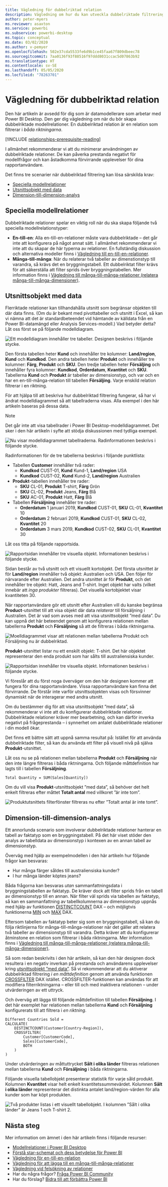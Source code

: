 ```yaml
---
title: Vägledning för dubbelriktad relation
description: Vägledning om hur du kan utveckla dubbelriktade filtreringsmodellsrelationer.
author: peter-myers
ms.reviewer: asaxton
ms.service: powerbi
ms.subservice: powerbi-desktop
ms.topic: conceptual
ms.date: 03/02/2020
ms.author: v-pemyer
ms.openlocfilehash: 502e37cda5533fe6d9b1ce45faa67f809dbeec78
ms.sourcegitcommit: 7aa0136f93f88516f97ddd8031ccac5d07863b92
ms.translationtype: HT
ms.contentlocale: sv-SE
ms.lasthandoff: 05/05/2020
ms.locfileid: "78263701"
---
```

# <a name="bi-directional-relationship-guidance"></a>Vägledning för dubbelriktad relation

Den här artikeln är avsedd för dig som är datamodellerare som arbetar med Power BI Desktop. Den ger dig vägledning om när du bör skapa dubbelriktade modellrelationer. En dubbelriktad relation är en relation som filtrerar i _båda riktningarna_.

[!INCLUDE [relationships-prerequisite-reading](includes/relationships-prerequisite-reading.md)]

I allmänhet rekommenderar vi att du minimerar användningen av dubbelriktade relationer. De kan påverka prestanda negativt för modellfrågor och kan åstadkomma förvirrande upplevelser för dina rapportanvändare.

Det finns tre scenarier när dubbelriktad filtrering kan lösa särskilda krav:

- [Speciella modellrelationer](#special-model-relationships)
- [Utsnittsobjekt med data](#slicer-items-with-data)
- [Dimension-till-dimension-analys](#dimension-to-dimension-analysis)

## <a name="special-model-relationships"></a>Speciella modellrelationer

Dubbelriktade relationer spelar en viktig roll när du ska skapa följande två speciella modellrelationstyper:

- **En-till-en**: Alla en-till-en-relationer måste vara dubbelriktade – det går inte att konfigurera på något annat sätt. I allmänhet rekommenderar vi inte att du skapar de här typerna av relationer. En fullständig diskussion och alternativa modeller finns i [Vägledning till en-till-en-relationer](relationships-one-to-one.md).
- **Många-till-många**: När du relaterar två tabeller av dimenstionstyp till varandra, så krävs det en bryggningstabell. Ett dubbelriktat filter krävs för att säkerställa att filter sprids över bryggningstabellen. Mer information finns i [Vägledning till många-till-många-relationer (relatera många-till-många-dimensioner)](relationships-many-to-many.md#relate-many-to-many-dimensions).

## <a name="slicer-items-with-data"></a>Utsnittsobjekt med data

Flerriktade relationer kan tillhandahålla utsnitt som begränsar objekten till där data finns. (Om du är bekant med pivottabeller och utsnitt i Excel, så kan vi nämna att det är standardbeteendet vid hämtande av källdata från en Power BI-datamängd eller Analysis Services-modell.) Vad betyder detta? Låt oss först se på följande modelldiagram.

![Ett modelldiagram innehåller tre tabeller. Designen beskrivs i följande stycke.](media/relationships-bidirectional-filtering/sales-model-diagram.png)

Den första tabellen heter **Kund** och innehåller tre kolumner: **Land/region**, **Kund** och **Kundkod**. Den andra tabellen heter **Produkt** och innehåller tre kolumner: **Färg**, **Produkt** och **SKU**. Den tredje tabellen heter **Försäljing** och innehåller fyra kolumner: **Kundkod**, **Orderdatum**, **Kvantitet** och **SKU**. Tabellerna **Kund** och **Produkt** är tabeller av dimensionstyp, och var och en har en en-till-många-relation till tabellen **Försäljing**. Varje enskild relation filtrerar i en riktning.

För att hjälpa till att beskriva hur dubbelriktad filtrering fungerar, så har vi ändrat modelldiagrammet så att tabellraderna visas. Alla exempel i den här artikeln baseras på dessa data.

> [!NOTE]
> Det går inte att visa tabellrader i Power BI Desktop-modelldiagrammet. Det sker i den här artikeln i syfte att stödja diskussionen med tydliga exempel.

![Nu visar modelldiagrammet tabellraderna. Radinformationen beskrivs i följande stycke.](media/relationships-bidirectional-filtering/sales-model-diagram-rows.png)

Radinformationen för de tre tabellerna beskrivs i följande punktlista:

- Tabellen **Customer** innehåller två rader:
  - **Kundkod** CUST-01, **Kund** Kund-1, **Land/region** USA
  - **Kundkod** CUST-02, **Kund** Kund-2, **Land/region** Australien
- **Produkt**-tabellen innehåller tre rader:
  - **SKU** CL-01, **Produkt** T-shirt, **Färg** Grön
  - **SKU** CL-02, **Produkt** Jeans, **Färg** Blå
  - **SKU** AC-01, **Produkt** Hatt, **Färg** Blå
- Tabellen **Försäljning** innehåller tre rader:
  - **Orderdatum** 1 januari 2019, **Kundkod** CUST-01, **SKU** CL-01, **Kvantitet** 10
  - **Orderdatum** 2 februari 2019, **Kundkod** CUST-01, **SKU** CL-02, **Kvantitet** 20
  - **Orderdatum** 3 mars 2019, **Kundkod** CUST-02, **SKU** CL-01, **Kvantitet** 30

Låt oss titta på följande rapportsida.

![Rapportsidan innehåller tre visuella objekt. Informationen beskrivs i följande stycke.](media/relationships-bidirectional-filtering/sales-report-no-bi-directional-filter.png)

Sidan består av två utsnitt och ett visuellt kortobjekt. Det första utsnittet är för **Land/region** innehåller två objekt: Australien och USA. Den följer för närvarande efter Australien. Det andra utsnittet är för **Produkt**, och det innehåller tre objekt: Hatt, Jeans and T-shirt. Inget objekt har valts (vilket innebär att _inga produkter_ filtreras). Det visuella kortobjektet visar kvantiteten 30.

När rapportanvändare gör ett utsnitt efter Australien vill du kanske begränsa **Product**-utsnittet till att visa objekt där data _relaterar_ till försäljning i Australien. Det är vad som avses med att visa utsnittsobjekt ”med data”. Du kan uppnå det här beteendet genom att konfigurera relationen mellan tabellerna **Produkt** och **Försäljning** så att de filtreras i båda riktningarna.

![Moelldiagrammet visar att relationen mellan tabellerna Produkt och Försäljning nu är dubbelriktad.](media/relationships-bidirectional-filtering/sales-model-diagram-rows-bi-directional-filter.png)

**Produkt**-utsnittet listar nu ett enskilt objekt: T-shirt. Det här objektet representerar den enda produkt som har sålts till australiensiska kunder.

![Rapportsidan innehåller tre visuella objekt. Informationen beskrivs i följande stycke.](media/relationships-bidirectional-filtering/sales-report-bi-directional-filter.png)

Vi föreslår att du först noga överväger om den här designen kommer att fungera för dina rapportanvändare. Vissa rapportanvändare kan finna det förvirrande. De förstår inte varför utsnittsobjekten visas och försvinner dynamiskt när de interagerar med andra utsnitt.

Om du bestämmer dig för att visa utsnittsobjekt ”med data”, så rekommenderar vi inte att du konfigurerar dubbelriktade relationer. Dubbelriktade relationer kräver mer bearbetning, och kan därför inverka negativt på frågeprestanda – i synnerhet om antalet dubbelriktade relationer i din modell ökar.

Det finns ett bättre sätt att uppnå samma resultat på: Istället för att använda dubbelriktade filter, så kan du använda ett filter på visuell nivå på själva **Produkt**-utsnittet.

Låt oss nu se på relationen mellan tabellerna **Produkt** och **Försäljning** när den inte längre filtreras i båda riktningarna. Och följande måttdefinition har lagts till i tabellen **Försäljning**.

```dax
Total Quantity = SUM(Sales[Quantity])
```

Om du vill visa **Produkt**-utsnittsobjekt ”med data”, så behöver det helt enkelt filtreras efter måttet **Totalt antal** med villkoret ”är inte tom”.

![Produktutsnittets filterfönster filtreras nu efter ”Totalt antal är inte tomt”.](media/relationships-bidirectional-filtering/filter-product-slicer-measure-is-not-blank.png)

## <a name="dimension-to-dimension-analysis"></a>Dimension-till-dimension-analys

Ett annorlunda scenario som involverar dubbelriktade relationer hanterar en tabell av faktatyp som en bryggningstabell. På det här viset stöder den analys av tabelldata av dimensionstyp i kontexen av en annan tabell av dimensionstyp.

Överväg med hjälp av exempelmodellen i den här artikeln hur följande frågor kan besvaras:

- Hur många färger såldes till australiensiska kunder?
- I hur många länder köptes jeans?

Båda frågorna kan besvaras _utan_ sammanfattningsdata i bryggningstabellen av faktatyp. De kräver dock att filter sprids från en tabell av dimensionstyp till en annan. När filter väl sprids via tabellen av faktatyp, så kan en sammanfattning av tabellkolumnerna av dimensionstyp uppnås med hjälp av funktionen [DISTINCTCOUNT](/dax/distinctcount-function-dax) DAX – och möjligtvis funktionerna [MIN](/dax/min-function-dax) och [MAX](/dax/max-function-dax) DAX.

Eftersom tabellen av faktatyp beter sig som en bryggningstabell, så kan du följa riktlinjerna för många-till-många-relationer när det gäller att relatera två tabeller av dimensionstyp till varandra. Detta kräver att du konfigurerar åtminstone en relation som filtrerar i båda riktningarna. Mer information finns i [Vägledning till många-till-många-relationer (relatera många-till-många-dimensioner)](relationships-many-to-many.md#relate-many-to-many-dimensions).

Så som redan beskrivits i den här artikeln, så kan den här designen dock resultera i en negativ inverkan på prestanda och användarens upplevelser kring [utsnittsobjekt ”med data”](#slicer-items-with-data). Så vi rekommenderar att du aktiverar dubbelriktad filtrering _i en måttdefinition_ genom att använda funktionen [CROSSFILTER](/dax/crossfilter-function) DAX istället. CROSSFILTER-funktionen kan användas för att modifiera filterriktningarna – eller till och med inaktivera relationen – under utvärderingen av ett uttryck.

Och överväg att lägga till följande måttdefinition till tabellen **Försäljning**. I det här exemplet har relationen mellan tabellerna **Kund** och **Försäljning** konfigurerats till att filtrera i _en riktning_.

```dax
Different Countries Sold =
CALCULATE(
    DISTINCTCOUNT(Customer[Country-Region]),
    CROSSFILTER(
        Customer[CustomerCode],
        Sales[CustomerCode],
        BOTH
    )
)
```

Under utvärderingen av måttuttrycket **Sålt i olika länder** filtreras relationen mellan tabellerna **Kund** och **Försäljning** i båda riktningarna.

Följande visuella tabellobjekt presenterar statistik för varje såld produkt. Kolumnen **Kvantitet** visar helt enkelt kvantitetssummevärdet. Kolumnen **Sålt i olika länder** representerar det distinkta antalet land/region-värden för alla kunder som har köpt produkten.

![Två produkter listas i ett visuellt tabellobjekt. I kolumnen ”Sålt i olika länder” är Jeans 1 och T-shirt 2.](media/relationships-bidirectional-filtering/country-sales-crossfilter-function.png)

## <a name="next-steps"></a>Nästa steg

Mer information om ämnet i den här artikeln finns i följande resurser:

- [Modellrelationer i Power BI Desktop](../desktop-relationships-understand.md)
- [Förstå star-schemat och dess betydelse för Power BI](star-schema.md)
- [Vägledning för en-till-en-relation](relationships-one-to-one.md)
- [Vägledning för att lägga till en många-till-många-relationer](relationships-many-to-many.md)
- [Vägledning vid felsökning av relationer](relationships-troubleshoot.md)
- Har du några frågor? [Fråga Power BI Community](https://community.powerbi.com/)
- Har du förslag? [Bidra till att förbättra Power BI](https://ideas.powerbi.com/)
